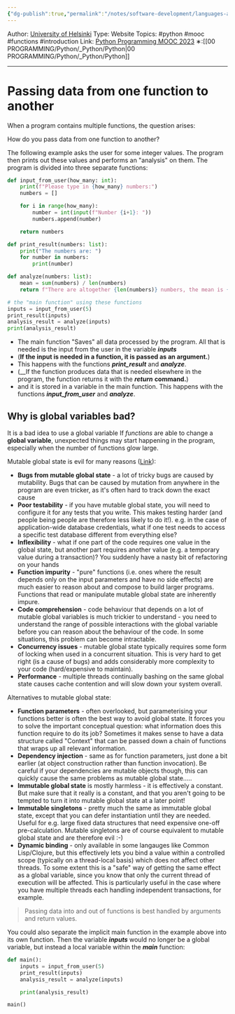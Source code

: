 ```yaml
---
{"dg-publish":true,"permalink":"/notes/software-development/languages-and-frameworks/python/0-python-programming-mooc/introduction/part-4/05-more-strings-and-lists/07-passing-data-from-one-function-to-another/","created":"2025-07-13T15:25:05.856+08:00"}
---
```


Author: [University of Helsinki](https://programming-23.mooc.fi/)
Type: Website
Topics: #python #mooc #functions  #introduction
Link: [Python Programming MOOC 2023](https://programming-23.mooc.fi/)
∗:[[00 PROGRAMMING/Python/_Python/Python\|00 PROGRAMMING/Python/_Python/Python]] 

---
# Passing data from one function to another

When a program contains multiple functions, the question arises: 

How do you pass data from one function to another?

The following example asks the user for some integer values. The program then prints out these values and performs an "analysis" on them. The program is divided into three separate functions:

```python
def input_from_user(how_many: int):
    print(f"Please type in {how_many} numbers:")
    numbers = []

    for i in range(how_many):
        number = int(input(f"Number {i+1}: "))
        numbers.append(number)

    return numbers

def print_result(numbers: list):
    print("The numbers are: ")
    for number in numbers:
        print(number)

def analyze(numbers: list):
    mean = sum(numbers) / len(numbers)
    return f"There are altogether {len(numbers)} numbers, the mean is {mean}, the smallest is {min(numbers)} and the greatest is {max(numbers)}"

# the "main function" using these functions
inputs = input_from_user(5)
print_result(inputs)
analysis_result = analyze(inputs)
print(analysis_result)
```

- The main function "Saves" all data processed by the program. All that is needed is the input from the user in the variable ___inputs___
- (__If the input is needed in a function, it is passed as an argument.__)
- This happens with the functions ___print\_result___ and ___analyze___. 
- (__If the function produces data that is needed elsewhere in the program, the function returns it with the ___return___ __command.__)
- and it is stored in a variable in the main function. This happens with the functions ___input\_from\_user___ and ___analyze___.

## Why is global variables bad?

It is a bad idea to use a global variable
If _functions_ are able to change a __global variable__, unexpected things may start happening in the program, especially when the number of functions glow large.

Mutable global state is evil for many reasons ([Link](https://softwareengineering.stackexchange.com/questions/148108/why-is-global-state-so-evil)):

- **Bugs from mutable global state** - a lot of tricky bugs are caused by mutability. Bugs that can be caused by mutation from anywhere in the program are even tricker, as it's often hard to track down the exact cause
- **Poor testability** - if you have mutable global state, you will need to configure it for any tests that you write. This makes testing harder (and people being people are therefore less likely to do it!). e.g. in the case of application-wide database credentials, what if one test needs to access a specific test database different from everything else?
- **Inflexibility** - what if one part of the code requires one value in the global state, but another part requires another value (e.g. a temporary value during a transaction)? You suddenly have a nasty bit of refactoring on your hands
- **Function impurity** - "pure" functions (i.e. ones where the result depends only on the input parameters and have no side effects) are much easier to reason about and compose to build larger programs. Functions that read or manipulate mutable global state are inherently impure.
- **Code comprehension** - code behaviour that depends on a lot of mutable global variables is much trickier to understand - you need to understand the range of possible interactions with the global variable before you can reason about the behaviour of the code. In some situations, this problem can become intractable.
- **Concurrency issues** - mutable global state typically requires some form of locking when used in a concurrent situation. This is very hard to get right (is a cause of bugs) and adds considerably more complexity to your code (hard/expensive to maintain).
- **Performance** - multiple threads continually bashing on the same global state causes cache contention and will slow down your system overall.

Alternatives to mutable global state:

- **Function parameters** - often overlooked, but parameterising your functions better is often the best way to avoid global state. It forces you to solve the important conceptual question: what information does this function require to do its job? Sometimes it makes sense to have a data structure called "Context" that can be passed down a chain of functions that wraps up all relevant information.
- **Dependency injection** - same as for function parameters, just done a bit earlier (at object construction rather than function invocation). Be careful if your dependencies are mutable objects though, this can quickly cause the same problems as mutable global state.....
- **Immutable global state** is mostly harmless - it is effectively a constant. But make sure that it really is a constant, and that you aren't going to be tempted to turn it into mutable global state at a later point!
- **Immutable singletons** - pretty much the same as immutable global state, except that you can defer instantiation until they are needed. Useful for e.g. large fixed data structures that need expensive one-off pre-calculation. Mutable singletons are of course equivalent to mutable global state and are therefore evil :-)
- **Dynamic binding** - only available in some langauges like Common Lisp/Clojure, but this effectively lets you bind a value within a controlled scope (typically on a thread-local basis) which does not affect other threads. To some extent this is a "safe" way of getting the same effect as a global variable, since you know that only the current thread of execution will be affected. This is particularly useful in the case where you have multiple threads each handling independent transactions, for example.

> Passing data into and out of functions is best handled by arguments and return values.

You could also separate the implicit main function in the example above into its own function. 
Then the variable ___inputs___ would no longer be a global variable, but instead a local variable within the ___main___ function:

```python
def main():
	inputs = input_from_user(5)
	print_result(inputs)
	analysis_result = analyze(inputs)

	print(analysis_result)

main()
```